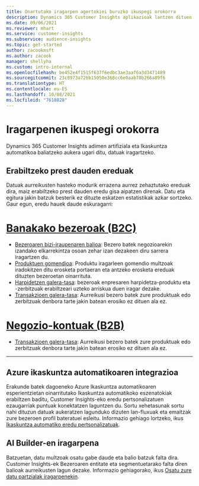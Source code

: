 ```yaml
---
title: Onartutako iragarpen agertokiei buruzko ikuspegi orokorra
description: Dynamics 365 Customer Insights aplikazioak lantzen dituen iragarpen agertokiak eta aukerak.
ms.date: 09/06/2021
ms.reviewer: mhart
ms.service: customer-insights
ms.subservice: audience-insights
ms.topic: get-started
author: zacookmsft
ms.author: zacook
manager: shellyha
ms.custom: intro-internal
ms.openlocfilehash: be452e4f1515f637f6edbc3ae3aaf6a3d3471489
ms.sourcegitcommit: 23c8973a726b15050e368cc6e0aab78b266a89f6
ms.translationtype: HT
ms.contentlocale: eu-ES
ms.lasthandoff: 10/08/2021
ms.locfileid: "7618828"
---
```

# <a name="predictions-overview"></a>Iragarpenen ikuspegi orokorra

Dynamics 365 Customer Insights adimen artifiziala eta Ikaskuntza automatikoa baliatzeko aukera ugari ditu, datuak iragartzeko. 

## <a name="out-of-box-models"></a>Erabiltzeko prest dauden ereduak

Datuak aurreikusten hasteko modurik errazena aurrez zehaztutako ereduak dira, maiz erabiltzeko prest dauden eredu gisa aipatzen direnak. Datu eta egitura jakin batzuk besterik ez dituzte eskatzen estatistikak azkar sortzeko. Gaur egun, eredu hauek daude eskuragarri: 

# <a name="individual-customers-b2c"></a>[Banakako bezeroak (B2C)](#tab/b2c)

- [Bezeroaren bizi-iraupenaren balioa](predict-customer-lifetime-value.md): Bezero batek negozioarekin izandako elkarrekintza osoan zehar izan dezakeen diru sarrera iragartzen du.
- [Produktuen gomendioa](predict-product-recommendation.md): Produktu iragarleen gomendio multzoak iradokitzen ditu erosketa portaeran eta antzeko erosketa ereduak dituzten bezeroetan oinarrituta.
- [Harpidetzen galera-tasa](predict-subscription-churn.md): bezeroak enpresaren harpidetza-produktu eta -zerbitzuak erabiltzeari uzteko arriskua duen iragar dezake.
- [Transakzioen galera-tasa](predict-transactional-churn.md): Aurreikusi bezero batek zure produktuak edo zerbitzuak denbora tarte jakin batean erosiko ez dituen ala ez.

# <a name="business-accounts-b2b"></a>[Negozio-kontuak (B2B)](#tab/b2b)

- [Transakzioen galera-tasa](predict-transactional-churn.md): Aurreikusi bezero batek zure produktuak edo zerbitzuak denbora tarte jakin batean erosiko ez dituen ala ez.

---


## <a name="azure-machine-learning-integration"></a>Azure ikaskuntza automatikoaren integrazioa

Erakunde batek dagoeneko Azure Ikaskuntza automatikoaren esperientzietan oinarritutako Ikaskuntza automatikoko eszenatokiak erabiltzen baditu, Customer Insights-eko eredu pertsonalizatuen ezaugarriak puntuak konektatzen laguntzen du. Sortu xehetasunak sortu nahi dituzun datuak aukeratzen lagunduko dizuten lan-fluxuak eta emaitzak zure bezeroen profil bateratuei esleitu. Informazio gehiago lortzeko, ikus [Ikaskuntza automatiko eredu pertsonalizatuak](custom-models.md).

## <a name="ai-builder-prediction"></a>AI Builder-en iragarpena

Batzuetan, datu multzoak osatu gabe daude eta balio batzuk falta dira. Customer Insights-ek Bezeroaren entitate eta segmentuetarako falta diren balioak aurreikusten lagun dezake. Informazio gehiagorako, ikus [Osatu zure datu partzialak iragarpenekin](predictions.md).
